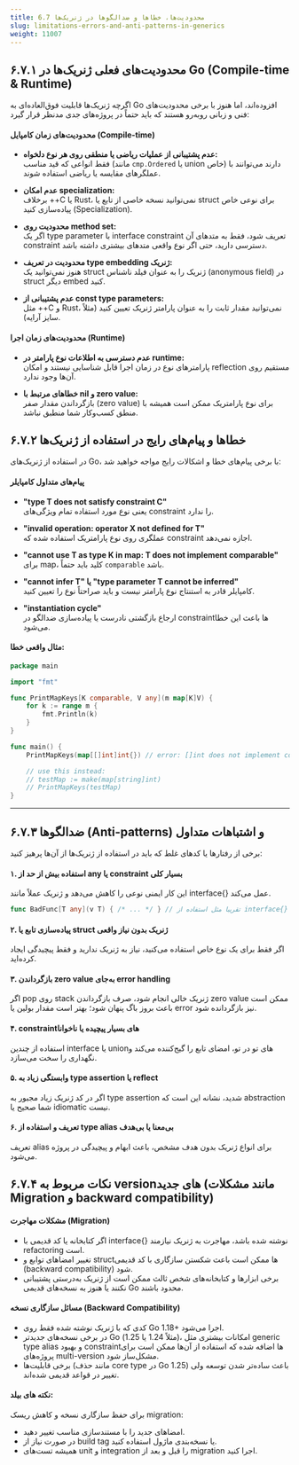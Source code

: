 ```yaml
---
title: 6.7 محدودیت‌ها، خطاها و ضدالگوها در ژنریک‌ها
slug: limitations-errors-and-anti-patterns-in-generics
weight: 11007
---
```


## ۶.۷.۱ محدودیت‌های فعلی ژنریک‌ها در Go (Compile-time & Runtime)

اگرچه ژنریک‌ها قابلیت فوق‌العاده‌ای به Go افزوده‌اند، اما هنوز با برخی محدودیت‌های فنی و زبانی روبه‌رو هستند که باید حتماً در پروژه‌های جدی مدنظر قرار گیرد:

#### محدودیت‌های زمان کامپایل (Compile-time)

- **عدم پشتیبانی از عملیات ریاضی یا منطقی روی هر نوع دلخواه:**  
    فقط انواعی که قید مناسب (مانند `cmp.Ordered` یا union خاص) دارند می‌توانند با عملگرهای مقایسه یا ریاضی استفاده شوند.

- **عدم امکان specialization:**  
    برخلاف ++C یا Rust، نمی‌توانید نسخه خاصی از تابع یا struct برای نوعی خاص پیاده‌سازی کنید (Specialization).

- **محدودیت روی method set:**  
    اگر یک type parameter با interface constraint تعریف شود، فقط به متدهای آن constraint دسترسی دارید، حتی اگر نوع واقعی متدهای بیشتری داشته باشد.

- **محدودیت در تعریف type embedding ژنریک:**  
    هنوز نمی‌توانید یک struct ژنریک را به عنوان فیلد ناشناس (anonymous field) در struct دیگر embed کنید.

- **عدم پشتیبانی از const type parameters:**  
    مثل ++C و Rust، نمی‌توانید مقدار ثابت را به عنوان پارامتر ژنریک تعیین کنید (مثلاً سایز آرایه).


#### محدودیت‌های زمان اجرا (Runtime)

- **عدم دسترسی به اطلاعات نوع پارامتر در runtime:**  
    پارامترهای نوع در زمان اجرا قابل شناسایی نیستند و امکان reflection مستقیم روی آن‌ها وجود ندارد.

- **خطاهای مرتبط با nil و zero value:**  
    بازگرداندن مقدار صفر (zero value) برای نوع پارامتریک ممکن است همیشه با منطق کسب‌وکار شما منطبق نباشد.


## ۶.۷.۲ خطاها و پیام‌های رایج در استفاده از ژنریک‌ها

در استفاده از ژنریک‌های Go، با برخی پیام‌های خطا و اشکالات رایج مواجه خواهید شد:

#### پیام‌های متداول کامپایلر

- **"type T does not satisfy constraint C"**  
    یعنی نوع مورد استفاده تمام ویژگی‌های constraint را ندارد.
    
- **"invalid operation: operator X not defined for T"**  
    عملگری روی نوع پارامتریک استفاده شده که constraint اجازه نمی‌دهد.
    
- **"cannot use T as type K in map: T does not implement comparable"**  
    برای map، کلید باید حتماً `comparable` باشد.
    
- **"cannot infer T" یا "type parameter T cannot be inferred"**  
    کامپایلر قادر به استنتاج نوع پارامتر نیست و باید صراحتاً نوع را تعیین کنید.
    
- **"instantiation cycle"**  
    ارجاع بازگشتی نادرست یا پیاده‌سازی ضدالگو در constraintها باعث این خطا می‌شود.

#### مثال واقعی خطا:

```go
package main

import "fmt"

func PrintMapKeys[K comparable, V any](m map[K]V) {
	for k := range m {
		fmt.Println(k)
	}
}

func main() {
	PrintMapKeys(map[[]int]int{}) // error: []int does not implement comparable

	// use this instead:
	// testMap := make(map[string]int)
	// PrintMapKeys(testMap)
}
```

---

## ۶.۷.۳ ضدالگوها (Anti-patterns) و اشتباهات متداول

برخی از رفتارها یا کدهای غلط که باید در استفاده از ژنریک‌ها از آن‌ها پرهیز کنید:

#### **۱. استفاده بیش از حد از any یا constraint بسیار کلی**

 این کار ایمنی نوعی را کاهش می‌دهد و ژنریک عملاً مانند interface{} عمل می‌کند.
 
```go
func BadFunc[T any](v T) { /* ... */ } // تقریبا مثل استفاده از interface{}
```
#### **۲. پیاده‌سازی تابع یا struct ژنریک بدون نیاز واقعی**

 اگر فقط برای یک نوع خاص استفاده می‌کنید، نیاز به ژنریک ندارید و فقط پیچیدگی ایجاد کرده‌اید.

#### **۳. بازگرداندن zero value به‌جای error handling**

 اگر pop روی stack ژنریک خالی انجام شود، صرف بازگرداندن zero value ممکن است باعث بروز باگ پنهان شود؛ بهتر است مقدار بولین یا error نیز بازگردانده شود.

#### **۴. constraintهای بسیار پیچیده یا ناخوانا**

 استفاده از چندین interface یا unionهای تو در تو، امضای تابع را گیج‌کننده می‌کند و نگهداری را سخت می‌سازد.

#### **۵. وابستگی زیاد به type assertion یا reflect**

 اگر در کد ژنریک زیاد مجبور به type assertion شدید، نشانه این است که abstraction شما صحیح یا idiomatic نیست.

#### **۶. تعریف و استفاده از type alias بی‌معنا یا بی‌هدف**

 تعریف alias برای انواع ژنریک بدون هدف مشخص، باعث ابهام و پیچیدگی در پروژه می‌شود.

## ۶.۷.۴ نکات مربوط به versionهای جدید (مانند مشکلات Migration و backward compatibility)

#### **مشکلات مهاجرت (Migration)**

- اگر کتابخانه یا کد قدیمی با interface{} نوشته شده باشد، مهاجرت به ژنریک نیازمند refactoring است.
- تغییر امضاهای توابع و structها ممکن است باعث شکستن سازگاری با کد قدیمی (backward compatibility) شود.
- برخی ابزارها و کتابخانه‌های شخص ثالث ممکن است از ژنریک به‌درستی پشتیبانی نکنند یا هنوز به نسخه‌های قدیمی Go محدود باشند.

#### **مسائل سازگاری نسخه (Backward Compatibility)**

- کدی که با ژنریک نوشته شده فقط روی Go 1.18+ اجرا می‌شود.
- در برخی نسخه‌های جدیدتر Go (مثلاً 1.24 یا 1.25)، امکانات بیشتری مثل generic type alias و بهبود constraintها اضافه شده که استفاده از آن‌ها ممکن است برای پروژه‌های multi-version مشکل‌ساز شود.
- برخی قابلیت‌ها (مانند حذف core type در Go 1.25) باعث ساده‌تر شدن توسعه ولی تغییر در قواعد قدیمی شده‌اند.

#### **نکته های بیلد:**

برای حفظ سازگاری نسخه و کاهش ریسک migration:

- امضاهای جدید را با مستندسازی مناسب تغییر دهید.
- در صورت نیاز از build tag یا نسخه‌بندی ماژول استفاده کنید.
- همیشه تست‌های unit و integration را قبل و بعد از migration اجرا کنید.
